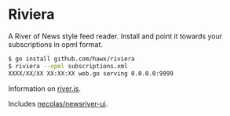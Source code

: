 # Riviera

A River of News style feed reader. Install and point it towards your
subscriptions in opml format.

``` bash
$ go install github.com/hawx/riviera
$ riviera --opml subscriptions.xml
XXXX/XX/XX XX:XX:XX web.go serving 0.0.0.0:9999
```

Information on [river.js][].

Includes [necolas/newsriver-ui][newsriver-ui].

[river.js]:     http://riverjs.org
[newsriver-ui]: https://github.com/necolas/newsriver-ui/
